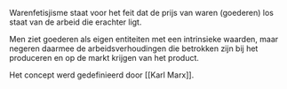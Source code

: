 Warenfetisjisme staat voor het feit dat de prijs van waren (goederen) los staat van de arbeid die erachter ligt. 

Men ziet goederen als eigen entiteiten met een intrinsieke waarden, maar negeren daarmee de arbeidsverhoudingen die betrokken zijn bij het produceren en op de markt krijgen van het product.

Het concept werd gedefinieerd door [[Karl Marx]].